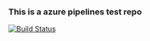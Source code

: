 ### This is a azure pipelines test repo

[![Build Status](https://dev.azure.com/zlzforever/azurepipelines-test/_apis/build/status/zlzforever.azurepipelines-test?branchName=master)](https://dev.azure.com/zlzforever/azurepipelines-test/_build/latest?definitionId=4&branchName=master)
